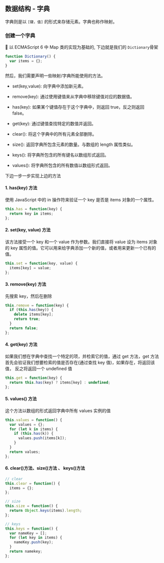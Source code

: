 ## 数据结构 - 字典

字典则是以 `[键，值]` 的形式来存储元素。字典也称作映射。

### 创建一个字典

 以 ECMAScript 6 中 Map 类的实现为基础的, 下边就是我们的 `Dictionary`骨架

```javascript
function Dictionary() {
  var items = {};
}
```

然后，我们需要声明一些映射/字典所能使用的方法。

- set(key,value): 向字典中添加新元素。

- remove(key): 通过使用键值来从字典中移除键值对应的数据值。

- has(key): 如果某个键值存在于这个字典中，则返回 true，反之则返回 false。

- get(key): 通过键值查找特定的数值并返回。

- clear(): 将这个字典中的所有元素全部删除。

- size(): 返回字典所包含元素的数量。与数组的 length 属性类似。

- keys(): 将字典所包含的所有键名以数组形式返回。

- values(): 将字典所包含的所有数值以数组形式返回。

下边一步一步实现上边的方法

#### 1. has(key) 方法

使用 JavaScript 中的 in 操作符来验证一个 key 是否是 items 对象的一个属性。

```javascript
this.has = function(key) {
  return key in items;
};
```

#### 2. set(key, value) 方法

该方法接受一个 key 和一个 value 作为参数。我们直接将 value 设为 items 对象的 key 属性的值。它可以用来给字典添加一个新的值，或者用来更新一个已有的值。

```javascript
this.set = function(key, value) {
  items[key] = value;
};
```

#### 3. remove(key) 方法

先搜索 key，然后在删除

```javascript
this.remove = function(key) {
  if (this.has(key)) {
    delete items[key];
    return true;
  }
  return false;
};
```

#### 4. get(key) 方法

如果我们想在字典中查找一个特定的项，并检索它的值，通过 get 方法，get 方法首先会验证我们想要检索的值是否存在(通过查找 key 值)，如果存在，将返回该值， 反之将返回一个 undefined 值

```javascript
this.get = function(key) {
  return this.has(key) ? items[key] : undefined;
};
```

#### 5. values() 方法

这个方法以数组的形式返回字典中所有 values 实例的值

```javascript
this.values = function() {
  var values = {};
  for (let k in items) {
    if (this.has(k)) {
      values.push(items[k]);
    }
  }
  return values;
};
```

#### 6. clear()方法、size()方法 、 keys()方法

```javascript
// clear
this.clear = function() {
  items = {};
};

// size
this.size = function() {
  return Object.keys(items).length;
};

// keys
this.keys = function() {
  var nameKey = [];
  for (let key in items) {
    nameKey.push(key);
  }
  return namekey;
};
```
